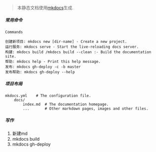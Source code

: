 > 本静态文档使用[mkdocs](https://www.mkdocs.org/)生成.

##### 常用命令
```
Commands

创建新项目: mkdocs new [dir-name] - Create a new project.
运行服务: mkdocs serve - Start the live-reloading docs server.
构建: mkdocs build /mkdocs build --clean :- Build the documentation site.
帮助: mkdocs help - Print this help message.
发布: mkdocs gh-deploy -c -b master
发布帮助: mkdocs gh-deploy --help
```
##### 项目布局
```
mkdocs.yml    # The configuration file.
    docs/
        index.md  # The documentation homepage.
        ...       # Other markdown pages, images and other files.
```

##### 写作
1. 新建md
2. mkdocs build
3. mkdocs gh-deploy
